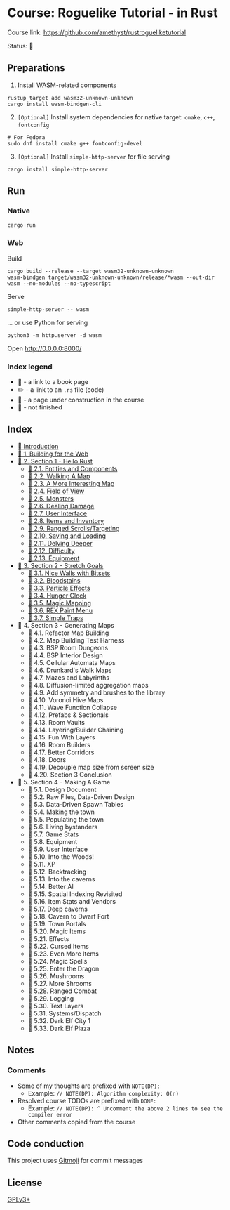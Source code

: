 # Course: Roguelike Tutorial - in Rust

Course link: https://github.com/amethyst/rustrogueliketutorial

Status: 🚧

## Preparations

1. Install WASM-related components
```shell
rustup target add wasm32-unknown-unknown
cargo install wasm-bindgen-cli
```
2. `[Optional]` Install system dependencies for native target: `cmake`, `c++`, `fontconfig`
```shell
# For Fedora
sudo dnf install cmake g++ fontconfig-devel
```
3. `[Optional]` Install `simple-http-server` for file serving
```shell
cargo install simple-http-server
```

## Run

### Native
```shell
cargo run
```

### Web

Build
```shell
cargo build --release --target wasm32-unknown-unknown
wasm-bindgen target/wasm32-unknown-unknown/release/*wasm --out-dir wasm --no-modules --no-typescript
```
Serve
```shell
simple-http-server -- wasm
```
... or use Python for serving
```shell
python3 -m http.server -d wasm
```

Open http://0.0.0.0:8000/

### Index legend

- 📝 - a link to a book page
- ✏️ - a link to an `.rs` file (code)
- 👷 - a page under construction in the course
- 🚧 - not finished

## Index

- [📝 Introduction](https://bfnightly.bracketproductions.com/rustbook/chapter_0.html)
- [📝 1. Building for the Web](https://bfnightly.bracketproductions.com/rustbook/webbuild.html)
- [📝 2. Section 1 - Hello Rust](https://bfnightly.bracketproductions.com/rustbook/chapter_1.html)
  - [📝 2.1. Entities and Components](https://bfnightly.bracketproductions.com/rustbook/chapter_2.html)
  - [📝 2.2. Walking A Map](https://bfnightly.bracketproductions.com/rustbook/chapter_3.html)
  - [📝 2.3. A More Interesting Map](https://bfnightly.bracketproductions.com/rustbook/chapter_4.html)
  - [📝 2.4. Field of View](https://bfnightly.bracketproductions.com/rustbook/chapter_5.html)
  - [📝 2.5. Monsters](https://bfnightly.bracketproductions.com/rustbook/chapter_6.html)
  - [📝 2.6. Dealing Damage](https://bfnightly.bracketproductions.com/rustbook/chapter_7.html)
  - [📝 2.7. User Interface](https://bfnightly.bracketproductions.com/rustbook/chapter_8.html)
  - [📝 2.8. Items and Inventory](https://bfnightly.bracketproductions.com/rustbook/chapter_9.html)
  - [📝 2.9. Ranged Scrolls/Targeting](https://bfnightly.bracketproductions.com/rustbook/chapter_10.html)
  - [📝 2.10. Saving and Loading](https://bfnightly.bracketproductions.com/rustbook/chapter_11.html)
  - [📝 2.11. Delving Deeper](https://bfnightly.bracketproductions.com/rustbook/chapter_12.html)
  - [📝 2.12. Difficulty](https://bfnightly.bracketproductions.com/rustbook/chapter_13.html)
  - [📝 2.13. Equipment](https://bfnightly.bracketproductions.com/rustbook/chapter_14.html)
- [📝 3. Section 2 - Stretch Goals](https://bfnightly.bracketproductions.com/rustbook/chapter_15.html)
  - [📝 3.1. Nice Walls with Bitsets](https://bfnightly.bracketproductions.com/rustbook/chapter_16.html)
  - [📝 3.2. Bloodstains](https://bfnightly.bracketproductions.com/rustbook/chapter_17.html)
  - [📝 3.3. Particle Effects](https://bfnightly.bracketproductions.com/rustbook/chapter_18.html)
  - [📝 3.4. Hunger Clock](https://bfnightly.bracketproductions.com/rustbook/chapter_19.html)
  - [📝 3.5. Magic Mapping](https://bfnightly.bracketproductions.com/rustbook/chapter_20.html)
  - [📝 3.6. REX Paint Menu](https://bfnightly.bracketproductions.com/rustbook/chapter_21.html)
  - [📝 3.7. Simple Traps](https://bfnightly.bracketproductions.com/rustbook/chapter_22.html)
- 🚧 4. Section 3 - Generating Maps
  - 🚧 4.1. Refactor Map Building
  - 🚧 4.2. Map Building Test Harness
  - 🚧 4.3. BSP Room Dungeons
  - 🚧 4.4. BSP Interior Design
  - 🚧 4.5. Cellular Automata Maps
  - 🚧 4.6. Drunkard's Walk Maps
  - 🚧 4.7. Mazes and Labyrinths
  - 🚧 4.8. Diffusion-limited aggregation maps
  - 🚧 4.9. Add symmetry and brushes to the library
  - 🚧 4.10. Voronoi Hive Maps
  - 🚧 4.11. Wave Function Collapse
  - 🚧 4.12. Prefabs & Sectionals
  - 🚧 4.13. Room Vaults
  - 🚧 4.14. Layering/Builder Chaining
  - 🚧 4.15. Fun With Layers
  - 🚧 4.16. Room Builders
  - 🚧 4.17. Better Corridors
  - 🚧 4.18. Doors
  - 🚧 4.19. Decouple map size from screen size
  - 🚧 4.20. Section 3 Conclusion
- 🚧 5. Section 4 - Making A Game
  - 🚧 5.1. Design Document
  - 🚧 5.2. Raw Files, Data-Driven Design
  - 🚧 5.3. Data-Driven Spawn Tables
  - 🚧 5.4. Making the town
  - 🚧 5.5. Populating the town
  - 🚧 5.6. Living bystanders
  - 🚧 5.7. Game Stats
  - 🚧 5.8. Equipment
  - 🚧 5.9. User Interface
  - 🚧 5.10. Into the Woods!
  - 🚧 5.11. XP
  - 🚧 5.12. Backtracking
  - 🚧 5.13. Into the caverns
  - 🚧 5.14. Better AI
  - 🚧 5.15. Spatial Indexing Revisited
  - 🚧 5.16. Item Stats and Vendors
  - 🚧 5.17. Deep caverns
  - 🚧 5.18. Cavern to Dwarf Fort
  - 🚧 5.19. Town Portals
  - 🚧 5.20. Magic Items
  - 🚧 5.21. Effects
  - 🚧 5.22. Cursed Items
  - 🚧 5.23. Even More Items
  - 🚧 5.24. Magic Spells
  - 🚧 5.25. Enter the Dragon
  - 🚧 5.26. Mushrooms
  - 🚧 5.27. More Shrooms
  - 🚧 5.28. Ranged Combat
  - 🚧 5.29. Logging
  - 🚧 5.30. Text Layers
  - 🚧 5.31. Systems/Dispatch
  - 🚧 5.32. Dark Elf City 1
  - 🚧 5.33. Dark Elf Plaza

## Notes

### Comments

- Some of my thoughts are prefixed with `NOTE(DP):`
    - Example: `// NOTE(DP): Algorithm complexity: O(n)`
- Resolved course TODOs are prefixed with `DONE:`
    - Example: `// NOTE(DP): ^ Uncomment the above 2 lines to see the compiler error`
- Other comments copied from the course

## Code conduction

This project uses [Gitmoji](https://gitmoji.dev/) for commit messages

## License

[GPLv3+](LICENSE)
